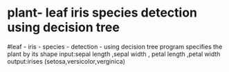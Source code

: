 # plant- leaf iris species detection using decision tree
#leaf - iris - species - detection - using decision tree
program specifies the plant by its shape 
input:sepal length ,sepal width , petal length ,petal width
output:irises (setosa,versicolor,verginica)
